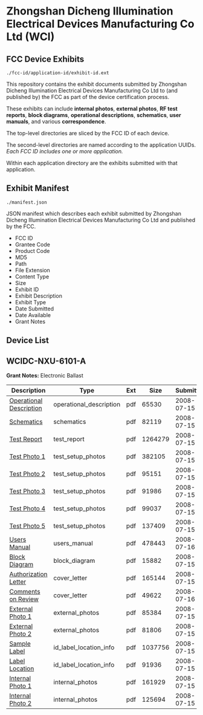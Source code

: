 # Zhongshan Dicheng Illumination Electrical Devices Manufacturing Co Ltd (WCI)
## FCC Device Exhibits

```
./fcc-id/application-id/exhibit-id.ext
```

This repository contains the exhibit documents submitted by Zhongshan Dicheng Illumination Electrical Devices Manufacturing Co Ltd to (and published by) the FCC as part of the device certification process.

These exhibits can include **internal photos**, **external photos**, **RF test reports**, **block diagrams**, **operational descriptions**, **schematics**, **user manuals**, and various **correspondence**.

The top-level directories are sliced by the FCC ID of each device.

The second-level directories are named according to the application UUIDs. *Each FCC ID includes one or more application.*

Within each application directory are the exhibits submitted with that application. 

## Exhibit Manifest

```
./manifest.json
```

JSON manifest which describes each exhibit submitted by Zhongshan Dicheng Illumination Electrical Devices Manufacturing Co Ltd and published by the FCC.

- FCC ID
- Grantee Code
- Product Code
- MD5
- Path
- File Extension
- Content Type
- Size
- Exhibit ID
- Exhibit Description
- Exhibit Type
- Date Submitted
- Date Available
- Grant Notes

## Device List
## WCIDC-NXU-6101-A
**Grant Notes:** Electronic Ballast

| Description | Type | Ext | Size | Submitted | Available |
| ----------- | ---- | --- | ---- | --------- | --------- |
| [Operational Description](WCIDC-NXU-6101-A/34bec6bd2c91c8990bd512f5526e54bd/971063.pdf) | operational_description | pdf | 65530 | 2008-07-15 | 2008-07-16 |
| [Schematics](WCIDC-NXU-6101-A/34bec6bd2c91c8990bd512f5526e54bd/971064.pdf) | schematics | pdf | 82119 | 2008-07-15 | 2008-07-16 |
| [Test Report](WCIDC-NXU-6101-A/34bec6bd2c91c8990bd512f5526e54bd/971065.pdf) | test_report | pdf | 1264279 | 2008-07-15 | 2008-07-16 |
| [Test Photo 1](WCIDC-NXU-6101-A/34bec6bd2c91c8990bd512f5526e54bd/971066.pdf) | test_setup_photos | pdf | 382105 | 2008-07-15 | 2008-07-16 |
| [Test Photo 2](WCIDC-NXU-6101-A/34bec6bd2c91c8990bd512f5526e54bd/971067.pdf) | test_setup_photos | pdf | 95151 | 2008-07-15 | 2008-07-16 |
| [Test Photo 3](WCIDC-NXU-6101-A/34bec6bd2c91c8990bd512f5526e54bd/971068.pdf) | test_setup_photos | pdf | 91986 | 2008-07-15 | 2008-07-16 |
| [Test Photo 4](WCIDC-NXU-6101-A/34bec6bd2c91c8990bd512f5526e54bd/971069.pdf) | test_setup_photos | pdf | 99037 | 2008-07-15 | 2008-07-16 |
| [Test Photo 5](WCIDC-NXU-6101-A/34bec6bd2c91c8990bd512f5526e54bd/971070.pdf) | test_setup_photos | pdf | 137409 | 2008-07-15 | 2008-07-16 |
| [Users Manual](WCIDC-NXU-6101-A/34bec6bd2c91c8990bd512f5526e54bd/971071.pdf) | users_manual | pdf | 478443 | 2008-07-16 | 2008-07-16 |
| [Block Diagram](WCIDC-NXU-6101-A/34bec6bd2c91c8990bd512f5526e54bd/971056.pdf) | block_diagram | pdf | 15882 | 2008-07-15 | 2008-07-16 |
| [Authorization Letter](WCIDC-NXU-6101-A/34bec6bd2c91c8990bd512f5526e54bd/971057.pdf) | cover_letter | pdf | 165144 | 2008-07-15 | 2008-07-16 |
| [Comments on Review](WCIDC-NXU-6101-A/34bec6bd2c91c8990bd512f5526e54bd/971072.pdf) | cover_letter | pdf | 49622 | 2008-07-16 | 2008-07-16 |
| [External Photo 1](WCIDC-NXU-6101-A/34bec6bd2c91c8990bd512f5526e54bd/971058.pdf) | external_photos | pdf | 85384 | 2008-07-15 | 2008-07-16 |
| [External Photo 2](WCIDC-NXU-6101-A/34bec6bd2c91c8990bd512f5526e54bd/971059.pdf) | external_photos | pdf | 81806 | 2008-07-15 | 2008-07-16 |
| [Sample Label](WCIDC-NXU-6101-A/34bec6bd2c91c8990bd512f5526e54bd/971055.pdf) | id_label_location_info | pdf | 1037756 | 2008-07-15 | 2008-07-16 |
| [Label Location](WCIDC-NXU-6101-A/34bec6bd2c91c8990bd512f5526e54bd/971062.pdf) | id_label_location_info | pdf | 91936 | 2008-07-15 | 2008-07-16 |
| [Internal Photo 1](WCIDC-NXU-6101-A/34bec6bd2c91c8990bd512f5526e54bd/971060.pdf) | internal_photos | pdf | 161929 | 2008-07-15 | 2008-07-16 |
| [Internal Photo 2](WCIDC-NXU-6101-A/34bec6bd2c91c8990bd512f5526e54bd/971061.pdf) | internal_photos | pdf | 125694 | 2008-07-15 | 2008-07-16 |
